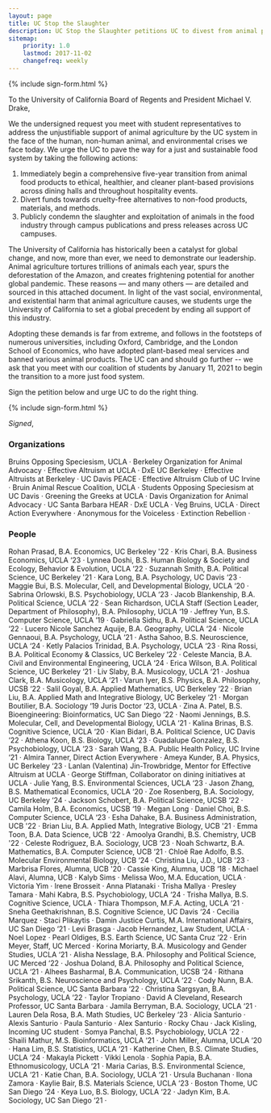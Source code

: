 ```yaml
---
layout: page
title: UC Stop the Slaughter
description: UC Stop the Slaughter petitions UC to divest from animal products.
sitemap:
    priority: 1.0
    lastmod: 2017-11-02
    changefreq: weekly
---
```


{% include sign-form.html %}

To the University of California Board of Regents and President Michael V. Drake,

We the undersigned request you meet with student representatives to address the unjustifiable support of animal agriculture by the UC system in the face of the human, non-human animal, and environmental crises we face today. We urge the UC to pave the way for a just and sustainable food system by taking the following actions: 

1. Immediately begin a comprehensive five-year transition from animal food products to ethical, healthier, and cleaner plant-based provisions across dining halls and throughout hospitality events.
2. Divert funds towards cruelty-free alternatives to non-food products, materials, and methods.
3. Publicly condemn the slaughter and exploitation of animals in the food industry through campus publications and press releases across UC campuses.

The University of California has historically been a catalyst for global change, and now, more than ever, we need to demonstrate our leadership. Animal agriculture tortures trillions of animals each year, spurs the deforestation of the Amazon, and creates frightening potential for another global pandemic. These reasons — and many others — are detailed and sourced in this  attached document. In light of the vast social, environmental, and existential harm that animal agriculture causes, we students urge the University of California to set a global precedent by ending all support of this industry.

Adopting these demands is far from extreme, and follows in the footsteps of numerous universities, including Oxford, Cambridge, and the London School of Economics, who have adopted plant-based meal services and banned various animal products. The UC can and should go further -- we ask that you meet with our coalition of students by January 11, 2021 to begin the transition to a more just food system.

Sign the petition below and urge UC to do the right thing.

{% include sign-form.html %}

*Signed*,

### Organizations
Bruins Opposing Speciesism, UCLA ·
Berkeley Organization for Animal Advocacy  ·
Effective Altruism at UCLA ·
DxE UC Berkeley ·
Effective Altruists at Berkeley ·
UC Davis PEACE ·
Effective Altruism Club of UC Irvine ·
Bruin Animal Rescue Coalition, UCLA ·
Students Opposing Speciesism at UC Davis ·
Greening the Greeks at UCLA ·
Davis Organization for Animal Advocacy ·
UC Santa Barbara HEAR ·
DxE UCLA ·
Veg Bruins, UCLA ·
Direct Action Everywhere ·
Anonymous for the Voiceless ·
Extinction Rebellion ·

### People
Rohan Prasad, B.A. Economics, UC Berkeley '22 ·
Kris Chari, B.A. Business Economics, UCLA ‘23 ·
Lynnea Doshi, B.S. Human Biology & Society and Ecology, Behavior & Evolution, UCLA ‘22 ·
Suzannah Smith, B.A. Political Science, UC Berkeley '21 ·
Kara Long, B.A. Psychology, UC Davis ‘23 ·
Maggie Bui, B.S. Molecular, Cell, and Developmental Biology, UCLA ‘20 ·
Sabrina Orlowski, B.S. Psychobiology, UCLA ‘23 ·
Jacob Blankenship, B.A. Political Science, UCLA ‘22 ·
Sean Richardson, UCLA Staff (Section Leader, Department of Philosophy), B.A. Philosophy, UCLA ‘19 ·
Jeffrey Yun, B.S. Computer Science, UCLA ’19 ·
Gabriella Sidhu, B.A. Political Science, UCLA ‘22 ·
Lucero Nicole Sanchez Aquije, B.A. Geography, UCLA ‘24 ·
Nicole Gennaoui, B.A. Psychology, UCLA ‘21 ·
Astha Sahoo, B.S. Neuroscience, UCLA ‘24 ·
Ketly Palacios Trinidad, B.A. Psychology, UCLA ‘23 ·
Rina Rossi, B.A. Political Economy & Classics, UC Berkeley ‘22 ·
Celeste Mancia, B.A. Civil and Environmental Engineering, UCLA ‘24 ·
Erica Wilson, B.A. Political Science, UC Berkeley ‘21 ·
Liv Slaby, B.A. Musicology, UCLA ‘21 ·
Joshua Clark, B.A. Musicology, UCLA ‘21 ·
Varun Iyer, B.S. Physics, B.A. Philosophy, UCSB ‘22 ·
Salil Goyal, B.A. Applied Mathematics, UC Berkeley ‘22 ·
Brian Liu, B.A. Applied Math and Integrative Biology, UC Berkeley ‘21 ·
Morgan Boutilier, B.A. Sociology ‘19 Juris Doctor ‘23, UCLA ·
Zina A. Patel, B.S. Bioengineering: Bioinformatics, UC San Diego ‘22 ·
Naomi Jennings, B.S. Molecular, Cell, and Developmental Biology, UCLA ‘21 ·
Kalina Brinas, B.S. Cognitive Science, UCLA ‘20 ·
Kian Bidari, B.A. Political Science, UC Davis ‘22 ·
Athena Koon, B.S. Biology, UCLA ‘23 ·
Guadalupe Gonzalez, B.S. Psychobiology, UCLA ‘23 ·
Sarah Wang, B.A. Public Health Policy, UC Irvine ‘21 ·
Almira Tanner, Direct Action Everywhere ·
Ameya Kunder, B.A. Physics, UC Berkeley ‘23 ·
Lanlan (Valentina) Jin-Trowbridge, Mentor for Effective Altruism at UCLA ·
George Stiffman, Collaborator on dining initiatives at UCLA ·
Julie Yang, B.S. Environmental Sciences, UCLA ‘23 ·
Jason Zhang, B.S. Mathematical Economics, UCLA ‘20 ·
Zoe Rosenberg, B.A. Sociology, UC Berkeley ‘24 ·
Jackson Schobert, B.A. Political Science, UCSB ‘22 ·
Camila Holm, B.A. Economics, UCSB ‘19 ·
Megan Long ·
Daniel Choi, B.S. Computer Science, UCLA ‘23 ·
Esha Dahake, B.A. Business Administration, UCB '22 ·
Brian Liu, B.A. Applied Math, Integrative Biology, UCB '21 ·
Emma Toon, B.A. Data Science, UCB '22 ·
Amoolya Grandhi, B.S. Chemistry, UCB '22 ·
Celeste Rodriguez, B.A. Sociology, UCB ‘23 ·
Noah Schwartz, B.A. Mathematics, B.A. Computer Science, UCB ‘21 ·
Chloë Rae Adolfo, B.S. Molecular Environmental Biology, UCB ‘24 ·
Christina Liu, J.D., UCB '23 ·
Marbrisa Flores, Alumna, UCB '20 ·
Cassie King, Alumna, UCB ‘18 ·
Michael Alavi, Alumna, UCB ·
Kalyb Sims ·
Melissa Woo, M.A. Education, UCLA ·
Victoria Yim ·
Irene Brosseit ·
Anna Platanaki ·
Trisha Mallya ·
Presley Tamara ·
Mahi Kabra, B.S. Psychobiology, UCLA ‘24 ·
Trisha Mallya, B.S. Cognitive Science, UCLA ·
Thiara Thompson, M.F.A. Acting, UCLA ‘21 ·
Sneha Geethakrishnan, B.S. Cognitive Science, UC Davis ‘24 ·
Cecilia Marquez ·
Staci Plikaytis ·
Damin Justice Curtis, M.A. International Affairs, UC San Diego ‘21 ·
Levi Brasga ·
Jacob Hernandez, Law Student, UCLA ·
Noel Lopez ·
Pearl Oldiges, B.S. Earth Science, UC Santa Cruz ‘22 ·
Erin Meyer, Staff, UC Merced ·
Korina Moriarty, B.A. Musicology and Gender Studies, UCLA ‘21 ·
Alisha Nesslage, B.A. Philosophy and Political Science, UC Merced ‘22 ·
Joshua Doland, B.A. Philosophy and Political Science, UCLA ‘21 ·
Alhees Basharmal, B.A. Communication, UCSB ‘24 ·
Rithana Srikanth, B.S. Neuroscience and Psychology, UCLA ‘22 ·
Cody Nunn, B.A. Political Science, UC Santa Barbara ‘22 ·
Christina Sargsyan, B.A. Psychology, UCLA ‘22 ·
Taylor Tropiano ·
David A Cleveland, Research Professor, UC Santa Barbara ·
Jamila Berryman, B.A. Sociology, UCLA ‘21 ·
Lauren Dela Rosa, B.A. Math Studies, UC Berkeley ‘23 ·
Alicia Santurio ·
Alexis Santurio ·
Paula Santurio ·
Alex Santurio ·
Rocky Chau ·
Jack Kisling, Incoming UC student ·
Somya Panchal, B.S. Psychobiology, UCLA ‘22 ·
Shaili Mathur, M.S. Bioinformatics, UCLA ‘21 ·
John Miller, Alumna, UCLA ‘20 ·
Hana Lim, B.S. Statistics, UCLA ‘21 ·
Katherine Chen, B.S. Climate Studies, UCLA ‘24 ·
Makayla Pickett ·
Vikki Lenola ·
Sophia Papia, B.A. Ethnomusicology, UCLA ‘21 ·
Maria Carias, B.S. Environmental Science, UCLA ‘21 ·
Katie Chan, B.A. Sociology, UCLA ‘21 ·
Ursula Buchanan ·
Ilona Zamora ·
Kaylie Bair, B.S. Materials Science, UCLA ‘23 ·
Boston Thome, UC San Diego ‘24 ·
Keya Luo, B.S. Biology, UCLA ‘22 ·
Jadyn Kim, B.A. Sociology, UC San Diego ‘21 ·

